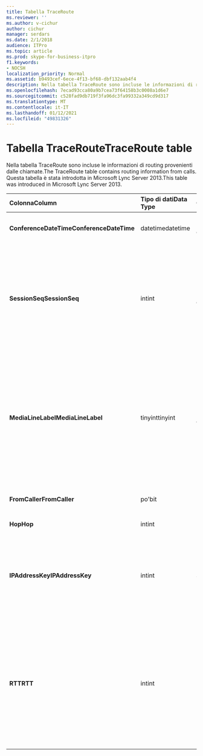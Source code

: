 ```yaml
---
title: Tabella TraceRoute
ms.reviewer: ''
ms.author: v-cichur
author: cichur
manager: serdars
ms.date: 2/1/2018
audience: ITPro
ms.topic: article
ms.prod: skype-for-business-itpro
f1.keywords:
- NOCSH
localization_priority: Normal
ms.assetid: b9493cef-6ece-4f13-bf68-dbf132aab4f4
description: Nella tabella TraceRoute sono incluse le informazioni di routing provenienti dalle chiamate. Questa tabella è stata introdotta in Microsoft Lync Server 2013.
ms.openlocfilehash: 7ecad93cca80a9b7cea73f64158b3c0008a1d6e7
ms.sourcegitcommit: c528fad9db719f3fa96dc3fa99332a349cd9d317
ms.translationtype: MT
ms.contentlocale: it-IT
ms.lasthandoff: 01/12/2021
ms.locfileid: "49831326"
---
```

# <a name="traceroute-table"></a><span data-ttu-id="14430-104">Tabella TraceRoute</span><span class="sxs-lookup"><span data-stu-id="14430-104">TraceRoute table</span></span>
 
<span data-ttu-id="14430-105">Nella tabella TraceRoute sono incluse le informazioni di routing provenienti dalle chiamate.</span><span class="sxs-lookup"><span data-stu-id="14430-105">The TraceRoute table contains routing information from calls.</span></span> <span data-ttu-id="14430-106">Questa tabella è stata introdotta in Microsoft Lync Server 2013.</span><span class="sxs-lookup"><span data-stu-id="14430-106">This table was introduced in Microsoft Lync Server 2013.</span></span>
  
|<span data-ttu-id="14430-107">**Colonna**</span><span class="sxs-lookup"><span data-stu-id="14430-107">**Column**</span></span>|<span data-ttu-id="14430-108">**Tipo di dati**</span><span class="sxs-lookup"><span data-stu-id="14430-108">**Data Type**</span></span>|<span data-ttu-id="14430-109">**Chiave/indice**</span><span class="sxs-lookup"><span data-stu-id="14430-109">**Key/Index**</span></span>|<span data-ttu-id="14430-110">**Dettagli**</span><span class="sxs-lookup"><span data-stu-id="14430-110">**Details**</span></span>|
|:-----|:-----|:-----|:-----|
|<span data-ttu-id="14430-111">**ConferenceDateTime**</span><span class="sxs-lookup"><span data-stu-id="14430-111">**ConferenceDateTime**</span></span> <br/> |<span data-ttu-id="14430-112">datetime</span><span class="sxs-lookup"><span data-stu-id="14430-112">datetime</span></span>  <br/> |<span data-ttu-id="14430-113">Primaria, esterna</span><span class="sxs-lookup"><span data-stu-id="14430-113">Primary, Foreign</span></span>  <br/> |<span data-ttu-id="14430-114">Data e ora di inizio della chiamata.</span><span class="sxs-lookup"><span data-stu-id="14430-114">Date and time that the call began.</span></span>  <br/> |
|<span data-ttu-id="14430-115">**SessionSeq**</span><span class="sxs-lookup"><span data-stu-id="14430-115">**SessionSeq**</span></span> <br/> |<span data-ttu-id="14430-116">int</span><span class="sxs-lookup"><span data-stu-id="14430-116">int</span></span>  <br/> |<span data-ttu-id="14430-117">Primaria, esterna</span><span class="sxs-lookup"><span data-stu-id="14430-117">Primary, Foreign</span></span>  <br/> |<span data-ttu-id="14430-118">Identificatore univoco utilizzato per distinguere le diverse chiamate che possono essere iniziate nella stessa data e alla stessa ora.</span><span class="sxs-lookup"><span data-stu-id="14430-118">Unique identifier used to distinguish between multiple calls that might have begun on the same date and at the same time.</span></span>  <br/> |
|<span data-ttu-id="14430-119">**MediaLineLabel**</span><span class="sxs-lookup"><span data-stu-id="14430-119">**MediaLineLabel**</span></span> <br/> |<span data-ttu-id="14430-120">tinyint</span><span class="sxs-lookup"><span data-stu-id="14430-120">tinyint</span></span>  <br/> |<span data-ttu-id="14430-121">Primaria, esterna</span><span class="sxs-lookup"><span data-stu-id="14430-121">Primary, Foreign</span></span>  <br/> |<span data-ttu-id="14430-p103">Rappresenta il tipo di linea video utilizzato nella chiamata. I valori consentiti sono:</span><span class="sxs-lookup"><span data-stu-id="14430-p103">Represents the type of video line used in the call. Allowed values are:</span></span>  <br/> <span data-ttu-id="14430-124">0-audio</span><span class="sxs-lookup"><span data-stu-id="14430-124">0 - Audio</span></span>  <br/> <span data-ttu-id="14430-125">1-video</span><span class="sxs-lookup"><span data-stu-id="14430-125">1 - Video</span></span>  <br/> <span data-ttu-id="14430-126">2-Panoramica video</span><span class="sxs-lookup"><span data-stu-id="14430-126">2 - Panoramic video</span></span>  <br/> <span data-ttu-id="14430-127">3-condivisione di applicazioni/desktop</span><span class="sxs-lookup"><span data-stu-id="14430-127">3 - Application/Desktop sharing</span></span>  <br/> |
|<span data-ttu-id="14430-128">**FromCaller**</span><span class="sxs-lookup"><span data-stu-id="14430-128">**FromCaller**</span></span> <br/> |<span data-ttu-id="14430-129">po'</span><span class="sxs-lookup"><span data-stu-id="14430-129">bit</span></span>  <br/> |<span data-ttu-id="14430-130">Principale</span><span class="sxs-lookup"><span data-stu-id="14430-130">Primary</span></span>  <br/> |<span data-ttu-id="14430-131">Endpoint che ha effettuato la chiamata.</span><span class="sxs-lookup"><span data-stu-id="14430-131">Endpoint that placed the call.</span></span>  <br/> |
|<span data-ttu-id="14430-132">**Hop**</span><span class="sxs-lookup"><span data-stu-id="14430-132">**Hop**</span></span> <br/> |<span data-ttu-id="14430-133">int</span><span class="sxs-lookup"><span data-stu-id="14430-133">int</span></span>  <br/> ||<span data-ttu-id="14430-134">Hop di rete.</span><span class="sxs-lookup"><span data-stu-id="14430-134">Network hop/</span></span>  <br/> |
|<span data-ttu-id="14430-135">**IPAddressKey**</span><span class="sxs-lookup"><span data-stu-id="14430-135">**IPAddressKey**</span></span> <br/> |<span data-ttu-id="14430-136">int</span><span class="sxs-lookup"><span data-stu-id="14430-136">int</span></span>  <br/> |<span data-ttu-id="14430-137">Stranieri</span><span class="sxs-lookup"><span data-stu-id="14430-137">Foreign</span></span>  <br/> |<span data-ttu-id="14430-138">Identificatore univoco dell'indirizzo IP.</span><span class="sxs-lookup"><span data-stu-id="14430-138">Unique identifier for the IP address.</span></span> <span data-ttu-id="14430-139">Le informazioni sull'indirizzo IP sono archiviate nella [tabella IPAddress](ipaddress.md).</span><span class="sxs-lookup"><span data-stu-id="14430-139">IP address information is stored in the [IPAddress table](ipaddress.md).</span></span>  <br/> |
|<span data-ttu-id="14430-140">**RTT**</span><span class="sxs-lookup"><span data-stu-id="14430-140">**RTT**</span></span> <br/> |<span data-ttu-id="14430-141">int</span><span class="sxs-lookup"><span data-stu-id="14430-141">int</span></span>  <br/> ||<span data-ttu-id="14430-p105">Tempo di roundtrip, ovvero la quantità di tempo necessaria a un pacchetto voce per raggiungere la relativa destinazione e quindi inviare di nuovo la notifica ricevuta.</span><span class="sxs-lookup"><span data-stu-id="14430-p105">Roundtrip time. The roundtrip time measures the amount of time it takes for a voice packet to reach its destination and then send back notification that it was received.</span></span>  <br/> |
   

